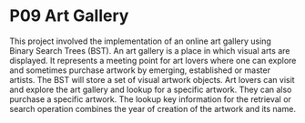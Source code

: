 # P09 Art Gallery
This project involved the implementation of an online art gallery using Binary Search Trees (BST). An art gallery is a place in which visual arts are displayed. It represents a meeting point for art lovers where one can explore and sometimes purchase artwork by emerging, established or master artists. The BST will store a set of visual artwork objects. Art lovers can visit and explore the art gallery and lookup for a specific artwork. They can also purchase a specific artwork. The
lookup key information for the retrieval or search operation combines the year of creation of the artwork and its name.
